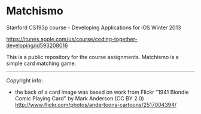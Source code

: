 Matchismo
=========
Stanford CS193p course - Developing Applications for iOS Winter 2013

https://itunes.apple.com/us/course/coding-together-developing/id593208016

This is a public repository for the course assignments.
Matchismo is a simple card matching game.



----

Copyright info:
- the back of a card image was based on work from Flickr "1941 Blondie Comic Playing Card" by Mark Anderson (CC BY 2.0)
  http://www.flickr.com/photos/andertoons-cartoons/2517004394/
